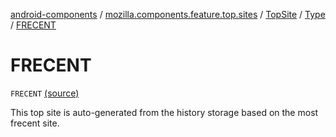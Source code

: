 [android-components](../../../index.md) / [mozilla.components.feature.top.sites](../../index.md) / [TopSite](../index.md) / [Type](index.md) / [FRECENT](./-f-r-e-c-e-n-t.md)

# FRECENT

`FRECENT` [(source)](https://github.com/mozilla-mobile/android-components/blob/master/components/feature/top-sites/src/main/java/mozilla/components/feature/top/sites/TopSite.kt#L40)

This top site is auto-generated from the history storage based on the most frecent site.

